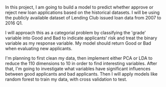 In this project, I am going to build a model to predict whether approve or reject new loan applications based on the historical datasets. I will be using the publicly available dataset of Lending Club issued loan data from 2007 to 2016 Q1.

I will approach this as a categorial problem by classifying the 'grade' variable into Good and Bad to indicate applicants' risk and treat the binary variable as my response variable. My model should return Good or Bad when evaluating new applicants.

I'm planning to first clean my data, then implement either PCA or LDA to reduce the 110 dimensions to 10 in order to find interesting variables. After that, I'm going to investigate what variables have significant influences between good applicants and bad applicants. Then I will apply models like random forest to train my data, with cross validation to test.
